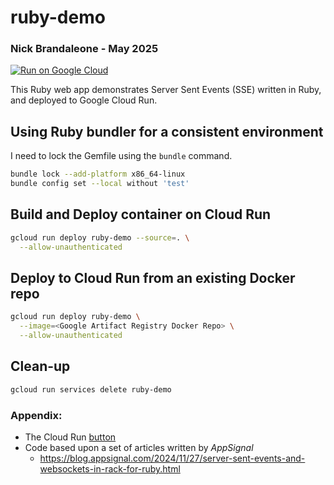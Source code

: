 # ruby-demo
### Nick Brandaleone - May 2025

[![Run on Google Cloud](https://deploy.cloud.run/button.svg)](https://deploy.cloud.run)

This Ruby web app demonstrates Server Sent Events (SSE) written in Ruby,
and deployed to Google Cloud Run.

## Using Ruby bundler for a consistent environment
I need to lock the Gemfile using the `bundle` command.
```bash
bundle lock --add-platform x86_64-linux
bundle config set --local without 'test'
```

## Build and Deploy container on Cloud Run
```bash
gcloud run deploy ruby-demo --source=. \
  --allow-unauthenticated
```

## Deploy to Cloud Run from an existing Docker repo
```bash
gcloud run deploy ruby-demo \
  --image=<Google Artifact Registry Docker Repo> \
  --allow-unauthenticated
```

## Clean-up
```bash
gcloud run services delete ruby-demo
```

### Appendix:
- The Cloud Run [button](https://github.com/GoogleCloudPlatform/cloud-run-button#add-the-cloud-run-button-to-your-repos-readme)
- Code based upon a set of articles written by *AppSignal*
  - https://blog.appsignal.com/2024/11/27/server-sent-events-and-websockets-in-rack-for-ruby.html

